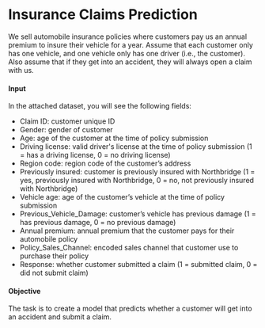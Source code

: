 # Insurance Claims Prediction

We sell automobile insurance policies where customers pay us an annual premium to insure their vehicle for a year. Assume that each customer only has one vehicle, and one vehicle only has one driver (i.e., the customer). Also assume that if they get into an accident, they will always open a claim with us.

#### Input
In the attached dataset, you will see the following fields:
-	Claim ID: customer unique ID
-	Gender: gender of customer
-	Age: age of the customer at the time of policy submission
-	Driving license: valid driver's license at the time of policy submission (1 = has a driving license, 0 = no driving license)
-	Region code: region code of the customer’s address
-	Previously insured: customer is previously insured with Northbridge (1 = yes, previously insured with Northbridge, 0 = no, not previously insured with Northbridge)
-	Vehicle age: age of the customer’s vehicle at the time of policy submission
-	Previous_Vehicle_Damage: customer’s vehicle has previous damage (1 = has previous damage, 0 = no previous damage)
-	Annual premium: annual premium that the customer pays for their automobile policy
-	Policy_Sales_Channel: encoded sales channel that customer use to purchase their policy
-	Response: whether customer submitted a claim (1 = submitted claim, 0 = did not submit claim)

#### Objective
The task is to create a model that predicts whether a customer will get into an accident and submit a claim.
